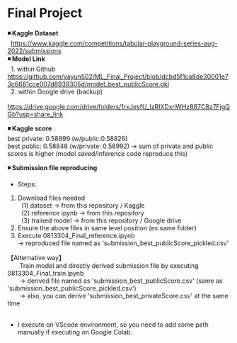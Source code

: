 # Final Project
**◾ Kaggle Dataset**  
&nbsp; https://www.kaggle.com/competitions/tabular-playground-series-aug-2022/submissions  
**◾ Model Link**   
&nbsp; 1. within Github
&nbsp; https://github.com/yayun502/ML_Final_Project/blob/dcbd5f1ca8de30001e73c6681cce007d8939305d/model_best_publicScore.pkl   
&nbsp; 2. within Google drive (backup)  
&nbsp; https://drive.google.com/drive/folders/1rxJesfU_IzRIXDxnWHz887C8z7FjgQGb?usp=share_link
  
**◾ Kaggle score**  
best private: 0.58999 (w/public:0.58826)  
best public: 0.58848 (w/private: 0.58992) &rarr; sum of private and public scores is higher (model saved/inference code reproduce this)    
  
**◾ Submission file reproducing**  
* Steps:  
1. Download files needed  
&nbsp; (1) dataset &rarr; from this repository / Kaggle   
&nbsp; (2) reference ipynb  &rarr; from this repository  
&nbsp; (3) trained model  &rarr; from this repository / Google drive  
2. Ensure the above files in same level position (ex.same folder)   
3. Execute 0813304_Final_reference.ipynb  
&rarr; reproduced file named as 'submission_best_publicScore_pickled.csv'  
  
【Alternative way】  
 &nbsp;&nbsp;&nbsp;&nbsp;&nbsp;&nbsp; Train model and directly derived submission file by executing 0813304_Final_train.ipynb  
 &nbsp;&nbsp;&nbsp;&nbsp;&nbsp;&nbsp; &rarr; derived file named as 'submission_best_publicScore.csv' (same as 'submission_best_publicScore_pickled.csv')  
 &nbsp;&nbsp;&nbsp;&nbsp;&nbsp;&nbsp; &rarr; also, you can derive 'submission_best_privateScore.csv' at the same time  
&emsp;    
* I execute on VScode environment, so you need to add some path manually if executing on Google Colab.  


  
